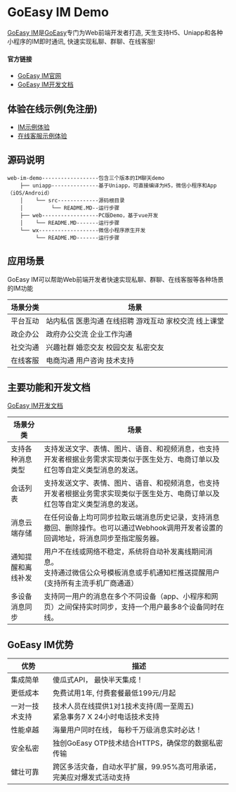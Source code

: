 # GoEasy IM Demo

[GoEasy IM](https://www.goeasy.io/cn/im.html)是[GoEasy](https://www.goeasy.io/)专门为Web前端开发者打造, 天生支持H5、Uniapp和各种小程序的IM即时通讯, 快速实现私聊、群聊、在线客服!

#### 官方链接 
* [GoEasy IM官网](https://www.goeasy.io/cn/im.html) 
* [GoEasy IM开发文档](https://docs.goeasy.io/2.x/im)

## 体验在线示例(免注册)
* [IM示例体验](https://goeasy-io.gitee.io/show-im/)
* [在线客服示例体验](https://goeasy-io.gitee.io/show-cs/)


## 源码说明

````
web-im-demo------------------包含三个版本的IM聊天demo
    ├── uniapp---------------基于Uniapp，可直接编译为H5，微信小程序和App（iOS/Android）
    │    └── src-------------源码根目录  
    │         └── README.MD--运行步骤
    ├── web------------------PC版Demo，基于vue开发   
    │    └── README.MD-------运行步骤
    └── wx-------------------微信小程序原生开发
         └── README.MD-------运行步骤
````


## 应用场景
GoEasy IM可以帮助Web前端开发者快速实现私聊、群聊、在线客服等各种场景的IM功能

| 场景分类    | 场景     |
|---------|--------|
| 平台互动  | 站内私信  医患沟通 在线招聘   游戏互动  家校交流   线上课堂  |
| 政企办公  | 政府办公交流  企业工作沟通  |
| 社交沟通 | 兴趣社群   婚恋交友  校园交友  私密交友 |
| 在线客服 | 电商沟通 用户咨询 技术支持 |



## 主要功能和开发文档
[GoEasy IM开发文档](https://docs.goeasy.io/2.x/im)

| 场景分类    | 场景     |
|---------|--------|
| 支持各种消息类型  | 支持发送文字、表情、图片、语音、和视频消息，也支持开发者根据业务需求实现类似于医生处方、电商订单以及红包等自定义类型消息的发送。 |
| 会话列表  | 支持发送文字、表情、图片、语音、和视频消息，也支持开发者根据业务需求实现类似于医生处方、电商订单以及红包等自定义类型消息的发送。|
| 消息云端存储 | 在任何设备上均可同步拉取云端消息历史记录，支持消息撤回、删除操作。也可以通过Webhook调用开发者设置的回调地址，将消息同步至指定服务器。 |
| 通知提醒和离线补发 |用户不在线或网络不稳定，系统将自动补发离线期间消息。<br/>支持通过微信公众号模板消息或手机通知栏推送提醒用户(支持所有主流手机厂商通道）|
| 多设备消息同步 | 支持同一用户的消息在多个不同设备（app、小程序和网页）之间保持实时同步，支持一个用户最多8个设备同时在线。 |



## GoEasy IM优势

| 优势 | 描述                                             |
|--|------------------------------------------------|
| 集成简单 | 傻瓜式API， 最快半天集成！                                |
| 更低成本 | 免费试用1年, 付费套餐最低199元/月起                          |
| 一对一技术支持 | 技术人员在线提供1对1技术支持(周一至周五)<br/> 紧急事务7 X 24小时电话技术支持 |
| 性能卓越 | 海量用户同时在线， 每秒千万级消息实时必达！                         |
| 安全私密 | 独创GoEasy OTP技术结合HTTPS，确保您的数据私密传输               |
| 健壮可靠 | 跨区多活灾备，自动水平扩展，99.95%高可用承诺，完美应对爆发式活动支持          |




